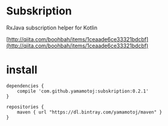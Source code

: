 # Subskription

RxJava subscription helper for Kotlin

[http://qiita.com/boohbah/items/1ceaade6ce33321bdcbf](http://qiita.com/boohbah/items/1ceaade6ce33321bdcbf)

# install

```
dependencies {
    compile 'com.github.yamamotoj:subskription:0.2.1'
}

repositories {
    maven { url "https://dl.bintray.com/yamamotoj/maven" }
}

```
